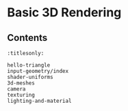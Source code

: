 Basic 3D Rendering
==================

Contents
--------

```{toctree}
:titlesonly:

hello-triangle
input-geometry/index
shader-uniforms
3d-meshes
camera
texturing
lighting-and-material
```
